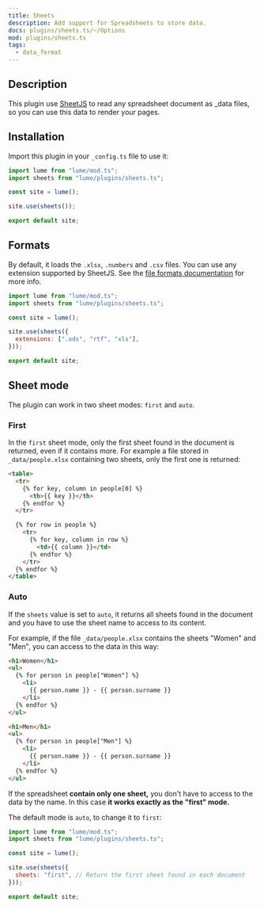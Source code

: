 ```yaml
---
title: Sheets
description: Add support for Spreadsheets to store data.
docs: plugins/sheets.ts/~/Options
mod: plugins/sheets.ts
tags:
  - data_format
---
```


## Description

This plugin use [SheetJS](https://sheetjs.com/) to read any spreadsheet document
as _data files, so you can use this data to render your pages.

## Installation

Import this plugin in your `_config.ts` file to use it:

```js
import lume from "lume/mod.ts";
import sheets from "lume/plugins/sheets.ts";

const site = lume();

site.use(sheets());

export default site;
```

## Formats

By default, it loads the `.xlsx`, `.numbers` and `.csv` files. You can use any
extension supported by SheetJS. See the
[file formats documentation](https://docs.sheetjs.com/docs/miscellany/formats)
for more info.

```js
import lume from "lume/mod.ts";
import sheets from "lume/plugins/sheets.ts";

const site = lume();

site.use(sheets({
  extensions: [".ods", "rtf", "xls"],
}));

export default site;
```

## Sheet mode

The plugin can work in two sheet modes: `first` and `auto`.

### First

In the `first` sheet mode, only the first sheet found in the document is
returned, even if it contains more. For example a file stored in
`_data/people.xlsx` containing two sheets, only the first one is returned:

```html
<table>
  <tr>
    {% for key, column in people[0] %}
      <th>{{ key }}</th>
    {% endfor %}
  </tr>

  {% for row in people %}
    <tr>
      {% for key, column in row %}
        <td>{{ column }}</td>
      {% endfor %}
    </tr>
  {% endfor %}
</table>
```

### Auto

If the `sheets` value is set to `auto`, it returns all sheets found in the
document and you have to use the sheet name to access to its content.

For example, if the file `_data/people.xlsx` contains the sheets "Women" and
"Men", you can access to the data in this way:

```html
<h1>Women</h1>
<ul>
  {% for person in people["Women"] %}
    <li>
      {{ person.name }} - {{ person.surname }}
    </li>
  {% endfor %}
</ul>

<h1>Men</h1>
<ul>
  {% for person in people["Men"] %}
    <li>
      {{ person.name }} - {{ person.surname }}
    </li>
  {% endfor %}
</ul>
```

If the spreadsheet **contain only one sheet,** you don't have to access to the
data by the name. In this case **it works exactly as the "first" mode.**

The default mode is `auto`, to change it to `first`:

```js
import lume from "lume/mod.ts";
import sheets from "lume/plugins/sheets.ts";

const site = lume();

site.use(sheets({
  sheets: "first", // Return the first sheet found in each document
}));

export default site;
```
